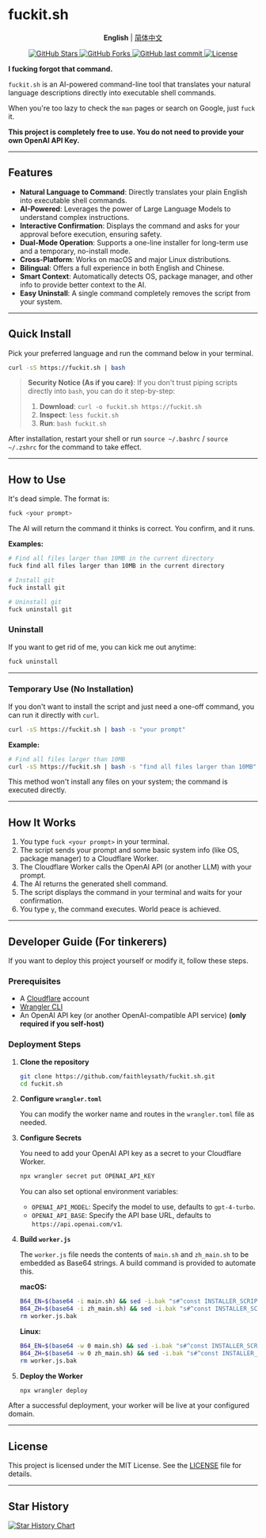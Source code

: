 # fuckit.sh

<p align="center">
  <strong>English</strong> | <a href="./README.md">简体中文</a>
</p>

<p align="center">
  <a href="https://github.com/faithleysath/fuckit.sh/stargazers">
    <img src="https://img.shields.io/github/stars/faithleysath/fuckit.sh?style=social" alt="GitHub Stars">
  </a>
  <a href="https://github.com/faithleysath/fuckit.sh/network/members">
    <img src="https://img.shields.io/github/forks/faithleysath/fuckit.sh?style=social" alt="GitHub Forks">
  </a>
  <a href="https://github.com/faithleysath/fuckit.sh/commits/main">
    <img src="https://img.shields.io/github/last-commit/faithleysath/fuckit.sh" alt="GitHub last commit">
  </a>
  <a href="https://github.com/faithleysath/fuckit.sh/blob/main/LICENSE">
    <img src="https://img.shields.io/github/license/faithleysath/fuckit.sh" alt="License">
  </a>
</p>

**I fucking forgot that command.**

`fuckit.sh` is an AI-powered command-line tool that translates your natural language descriptions directly into executable shell commands.

When you're too lazy to check the `man` pages or search on Google, just `fuck` it.

**This project is completely free to use. You do not need to provide your own OpenAI API Key.**

---

## Features

*   **Natural Language to Command**: Directly translates your plain English into executable shell commands.
*   **AI-Powered**: Leverages the power of Large Language Models to understand complex instructions.
*   **Interactive Confirmation**: Displays the command and asks for your approval before execution, ensuring safety.
*   **Dual-Mode Operation**: Supports a one-line installer for long-term use and a temporary, no-install mode.
*   **Cross-Platform**: Works on macOS and major Linux distributions.
*   **Bilingual**: Offers a full experience in both English and Chinese.
*   **Smart Context**: Automatically detects OS, package manager, and other info to provide better context to the AI.
*   **Easy Uninstall**: A single command completely removes the script from your system.

---

## Quick Install

Pick your preferred language and run the command below in your terminal.

```bash
curl -sS https://fuckit.sh | bash
```

> **Security Notice (As if you care)**:
> If you don't trust piping scripts directly into `bash`, you can do it step-by-step:
> 1.  **Download**: `curl -o fuckit.sh https://fuckit.sh`
> 2.  **Inspect**: `less fuckit.sh`
> 3.  **Run**: `bash fuckit.sh`

After installation, restart your shell or run `source ~/.bashrc` / `source ~/.zshrc` for the command to take effect.

---

## How to Use

It's dead simple. The format is:

```bash
fuck <your prompt>
```

The AI will return the command it thinks is correct. You confirm, and it runs.

**Examples:**

```bash
# Find all files larger than 10MB in the current directory
fuck find all files larger than 10MB in the current directory

# Install git
fuck install git

# Uninstall git
fuck uninstall git
```

### Uninstall

If you want to get rid of me, you can kick me out anytime:

```bash
fuck uninstall
```

---

### Temporary Use (No Installation)

If you don't want to install the script and just need a one-off command, you can run it directly with `curl`.

```bash
curl -sS https://fuckit.sh | bash -s "your prompt"
```

**Example:**
```bash
# Find all files larger than 10MB
curl -sS https://fuckit.sh | bash -s "find all files larger than 10MB"
```

This method won't install any files on your system; the command is executed directly.

---

## How It Works

1.  You type `fuck <your prompt>` in your terminal.
2.  The script sends your prompt and some basic system info (like OS, package manager) to a Cloudflare Worker.
3.  The Cloudflare Worker calls the OpenAI API (or another LLM) with your prompt.
4.  The AI returns the generated shell command.
5.  The script displays the command in your terminal and waits for your confirmation.
6.  You type `y`, the command executes. World peace is achieved.

---

## Developer Guide (For tinkerers)

If you want to deploy this project yourself or modify it, follow these steps.

### Prerequisites

*   A [Cloudflare](https://www.cloudflare.com/) account
*   [Wrangler CLI](https://developers.cloudflare.com/workers/wrangler/install-and-update/)
*   An OpenAI API key (or another OpenAI-compatible API service) **(only required if you self-host)**

### Deployment Steps

1.  **Clone the repository**

    ```bash
    git clone https://github.com/faithleysath/fuckit.sh.git
    cd fuckit.sh
    ```

2.  **Configure `wrangler.toml`**

    You can modify the worker name and routes in the `wrangler.toml` file as needed.

3.  **Configure Secrets**

    You need to add your OpenAI API key as a secret to your Cloudflare Worker.

    ```bash
    npx wrangler secret put OPENAI_API_KEY
    ```

    You can also set optional environment variables:
    *   `OPENAI_API_MODEL`: Specify the model to use, defaults to `gpt-4-turbo`.
    *   `OPENAI_API_BASE`: Specify the API base URL, defaults to `https://api.openai.com/v1`.

4.  **Build `worker.js`**

    The `worker.js` file needs the contents of `main.sh` and `zh_main.sh` to be embedded as Base64 strings. A build command is provided to automate this.

    **macOS:**
    ```bash
    B64_EN=$(base64 -i main.sh) && sed -i.bak "s#^const INSTALLER_SCRIPT =.*#const INSTALLER_SCRIPT = b64_to_utf8(\`${B64_EN}\`);#" worker.js && \
    B64_ZH=$(base64 -i zh_main.sh) && sed -i.bak "s#^const INSTALLER_SCRIPT_ZH =.*#const INSTALLER_SCRIPT_ZH = b64_to_utf8(\`${B64_ZH}\`);#" worker.js && \
    rm worker.js.bak
    ```

    **Linux:**
    ```bash
    B64_EN=$(base64 -w 0 main.sh) && sed -i.bak "s#^const INSTALLER_SCRIPT =.*#const INSTALLER_SCRIPT = b64_to_utf8(\`${B64_EN}\`);#" worker.js && \
    B64_ZH=$(base64 -w 0 zh_main.sh) && sed -i.bak "s#^const INSTALLER_SCRIPT_ZH =.*#const INSTALLER_SCRIPT_ZH = b64_to_utf8(\`${B64_ZH}\`);#" worker.js && \
    rm worker.js.bak
    ```

5.  **Deploy the Worker**

    ```bash
    npx wrangler deploy
    ```

After a successful deployment, your worker will be live at your configured domain.

---

## License

This project is licensed under the MIT License. See the [LICENSE](LICENSE) file for details.

---

## Star History

[![Star History Chart](https://api.star-history.com/svg?repos=faithleysath/fuckit.sh&type=Date)](https://star-history.com/#faithleysath/fuckit.sh&Date)
